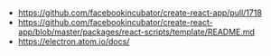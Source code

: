 #

- https://github.com/facebookincubator/create-react-app/pull/1718
- https://github.com/facebookincubator/create-react-app/blob/master/packages/react-scripts/template/README.md
- https://electron.atom.io/docs/
